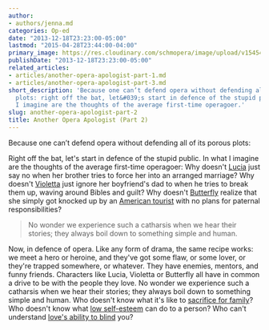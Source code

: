 ```yaml
---
author:
- authors/jenna.md
categories: Op-ed
date: "2013-12-18T23:23:00-05:00"
lastmod: "2015-04-28T23:44:00-04:00"
primary_image: https://res.cloudinary.com/schmopera/image/upload/v1545409169/media/webhook-uploads/1430278985261/Callas.jpg.jpg
publishDate: "2013-12-18T23:23:00-05:00"
related_articles:
- articles/another-opera-apologist-part-1.md
- articles/another-opera-apologist-part-3.md
short_description: 'Because one can’t defend opera without defending all of its porous
  plots: right off the bat, let&#039;s start in defence of the stupid public. In what
  I imagine are the thoughts of the average first-time operagoer.'
slug: another-opera-apologist-part-2
title: Another Opera Apologist (Part 2)
---
```


Because one can’t defend opera without defending all of its porous plots:

Right off the bat, let's start in defence of the stupid public. In what I imagine are the thoughts of the average first-time operagoer: Why doesn't [Lucia](http://www.metoperafamily.org/metopera/history/stories/synopsis.aspx?customid=55) just say no when her brother tries to force her into an arranged marriage? Why doesn't [Violetta](http://www.metoperafamily.org/metopera/season/synopsis/traviata) just ignore her boyfriend's dad to when he tries to break them up, waving around Bibles and guilt? Why doesn't [Butterfly](http://www.metoperafamily.org/metopera/season/synopsis/madama-butterfly) realize that she simply got knocked up by an [American tourist](http://en.wikipedia.org/wiki/Giacomo_Puccini) with no plans for paternal responsibilities?

> No wonder we experience such a catharsis when we hear their stories; they always boil down to something simple and human.

Now, in defence of opera. Like any form of drama, the same recipe works: we meet a hero or heroine, and they've got some flaw, or some lover, or they're trapped somewhere, or whatever. They have enemies, mentors, and funny friends. Characters like Lucia, Violetta or Butterfly all have in common a drive to be with the people they love. No wonder we experience such a catharsis when we hear their stories; they always boil down to something simple and human. Who doesn't know what it's like to [sacrifice for family](http://www.youtube.com/watch?v=Mtm82Q8N2Rc&ytsession=zcIGi7525eg0YLSXUEzieA8yJVjhJvxrLO3OxMk0VUh2dGuswWJ-lCqOG4JGNVVxNVImibMX5EKJ1MYSKrI-XWvCThnilKe13kJ5IgWVC0nZYzGB9ZPVX41OWbluos7g_7g5AQfw-QuunsJdP1vi4kzNdgDbM9u8afg_5B90oY2vQai-Hy6rPrT04bHSQHZDWGyMBNcYsELA0TFihLLwXAieVq9D_3xwBJXa0BuQQb5FvV9PRzTCcuxIM0Hz7VJayqWw6XYowYzwWKHTIVTnJqwkDi7L5sBfx980J0jycaEMy05LdEpDCOnmFgH9ZpP5HtVleA6b2ZjBcM0Aysu0zWcIa76ykU0Qg0jTWtCEGlTi99KyLoKLqmGUM5npheKDfBiUvSDfxmp8JW275NMucsovKiYJlvMedgqx087Igk4xkDWVejAD6OSFNa6ox435u-b6aDnnMacyE6OFQjLi2oAJ_EgcOkGZNpYX5tozZEuJ-oPZELkprP5BNU5EBl2IHMhi5oSguYUaK6NQSiVTgupHlsgSjx21qDlQdGWaL22Ppby2APvB5qYrNzqvzCUi6NPF5FLWrctFWhFNOTDKTkYuPAoeeUB-w5NiKozfBw7jHm4J6-fnPcaKHyTg9Z-u8unTz1OXSRd5HYy1HdcfFnXHmIppSY8125KPlW1sQSh0VTXfxcGlduGUpk0q0lrWkj-v-rLmJxK_s4CpwGbjCIyvzefKY2uSn9IEfTuPhOaLpyBaIKJx8MwL3S6_eXBucjhjUYCZ9HUvxiw--lQ4_Q)? Who doesn't know what [low self-esteem](http://www.youtube.com/watch?v=9qDNceGa-7k) can do to a person? Who can't understand [love's ability to blind](http://www.youtube.com/watch?v=1woH96ROG-c) you?

